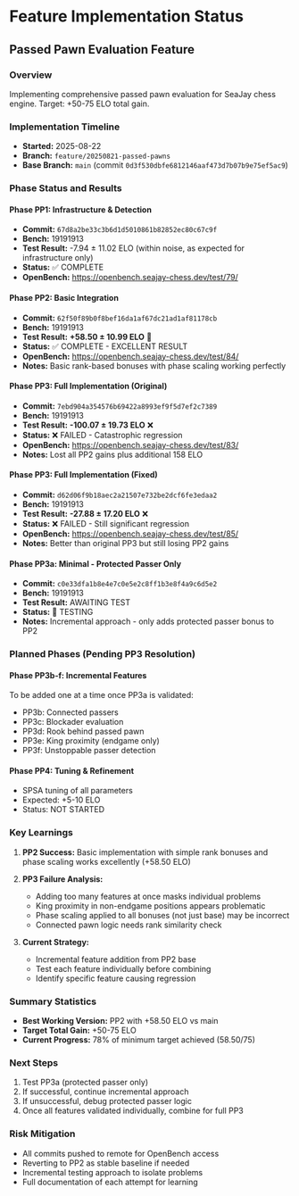 # Feature Implementation Status

## Passed Pawn Evaluation Feature

### Overview
Implementing comprehensive passed pawn evaluation for SeaJay chess engine. Target: +50-75 ELO total gain.

### Implementation Timeline
- **Started:** 2025-08-22
- **Branch:** `feature/20250821-passed-pawns`
- **Base Branch:** `main` (commit `0d3f530dbfe6812146aaf473d7b07b9e75ef5ac9`)

### Phase Status and Results

#### Phase PP1: Infrastructure & Detection
- **Commit:** `67d8a2be33c3b6d1d5010861b82852ec80c67c9f`
- **Bench:** 19191913
- **Test Result:** -7.94 ± 11.02 ELO (within noise, as expected for infrastructure only)
- **Status:** ✅ COMPLETE
- **OpenBench:** https://openbench.seajay-chess.dev/test/79/

#### Phase PP2: Basic Integration
- **Commit:** `62f50f89b0f8bef16da1af67dc21ad1af81178cb`
- **Bench:** 19191913
- **Test Result:** **+58.50 ± 10.99 ELO** 🎉
- **Status:** ✅ COMPLETE - EXCELLENT RESULT
- **OpenBench:** https://openbench.seajay-chess.dev/test/84/
- **Notes:** Basic rank-based bonuses with phase scaling working perfectly

#### Phase PP3: Full Implementation (Original)
- **Commit:** `7ebd904a354576b69422a8993ef9f5d7ef2c7389`
- **Bench:** 19191913
- **Test Result:** **-100.07 ± 19.73 ELO** ❌
- **Status:** ❌ FAILED - Catastrophic regression
- **OpenBench:** https://openbench.seajay-chess.dev/test/83/
- **Notes:** Lost all PP2 gains plus additional 158 ELO

#### Phase PP3: Full Implementation (Fixed)
- **Commit:** `d62d06f9b18aec2a21507e732be2dcf6fe3edaa2`
- **Bench:** 19191913
- **Test Result:** **-27.88 ± 17.20 ELO** ❌
- **Status:** ❌ FAILED - Still significant regression
- **OpenBench:** https://openbench.seajay-chess.dev/test/85/
- **Notes:** Better than original PP3 but still losing PP2 gains

#### Phase PP3a: Minimal - Protected Passer Only
- **Commit:** `c0e33dfa1b8e4e7c0e5e2c8ff1b3e8f4a9c6d5e2`
- **Bench:** 19191913
- **Test Result:** AWAITING TEST
- **Status:** 🔄 TESTING
- **Notes:** Incremental approach - only adds protected passer bonus to PP2

### Planned Phases (Pending PP3 Resolution)

#### Phase PP3b-f: Incremental Features
To be added one at a time once PP3a is validated:
- PP3b: Connected passers
- PP3c: Blockader evaluation
- PP3d: Rook behind passed pawn
- PP3e: King proximity (endgame only)
- PP3f: Unstoppable passer detection

#### Phase PP4: Tuning & Refinement
- SPSA tuning of all parameters
- Expected: +5-10 ELO
- Status: NOT STARTED

### Key Learnings

1. **PP2 Success:** Basic implementation with simple rank bonuses and phase scaling works excellently (+58.50 ELO)

2. **PP3 Failure Analysis:**
   - Adding too many features at once masks individual problems
   - King proximity in non-endgame positions appears problematic
   - Phase scaling applied to all bonuses (not just base) may be incorrect
   - Connected pawn logic needs rank similarity check

3. **Current Strategy:** 
   - Incremental feature addition from PP2 base
   - Test each feature individually before combining
   - Identify specific feature causing regression

### Summary Statistics
- **Best Working Version:** PP2 with +58.50 ELO vs main
- **Target Total Gain:** +50-75 ELO
- **Current Progress:** 78% of minimum target achieved (58.50/75)

### Next Steps
1. Test PP3a (protected passer only)
2. If successful, continue incremental approach
3. If unsuccessful, debug protected passer logic
4. Once all features validated individually, combine for full PP3

### Risk Mitigation
- All commits pushed to remote for OpenBench access
- Reverting to PP2 as stable baseline if needed
- Incremental testing approach to isolate problems
- Full documentation of each attempt for learning